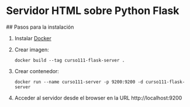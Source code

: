 # Servidor HTML sobre Python Flask

## Pasos para la instalación

1. Instalar [Docker](http://docker.io)
2. Crear imagen:
 
	`docker build --tag curso111-flask-server .`
	
3. Crear contenedor:

	`docker run --name curso111-server -p 9200:9200 -d curso111-flask-server`

4. Acceder al servidor desde el browser en la URL http://localhost:9200